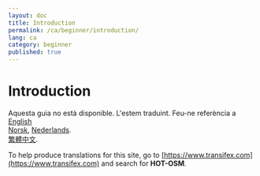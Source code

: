 ```yaml
---
layout: doc
title: Introduction
permalink: /ca/beginner/introduction/
lang: ca
category: beginner
published: true
---
```


Introduction
=============================  

Aquesta guia no està disponible. L'estem traduint. Feu-ne referència a 
[English](/ca/beginner/introduction/)    <!--
[Bahasa Indonesia](/bi/beginner/introduction/),  
[Catalan](/ca/beginner/introduction/)
[Czech](/cs/beginner/introduction/),   
[Deutsch](/de/beginner/introduction/),  
[Español](/es/beginner/introduction/),  
[فارسی](/fa/beginner/introduction/),  
[Français](/fr/beginner/introduction/),  
[Hrvatski](/hr/beginner/introduction/),  
[Italiano](/it/beginner/introduction/),  
[日本語](/ja/beginner/introduction/),  
[Myanmar](/my/beginner/introduction/),-->  
[Norsk](/nb/beginner/introduction/), 
[Nederlands](/nl/beginner/introduction/).  <!--
[Português](/pt/beginner/introduction/),  
[Русский](/ru/beginner/introduction/),  
[Kiswahili](/sw/beginner/introduction/), 
[Shqip](/sq/beginner/introduction/),  
[Українська](/uk/beginner/introduction/), 
[简体中文](/zh/beginner/introduction/).-->  
[繁體中文](/zh-tw/beginner/introduction/).

To help produce translations for this site, go to [https://www.transifex.com](https://www.transifex.com) and search for **HOT-OSM**.
